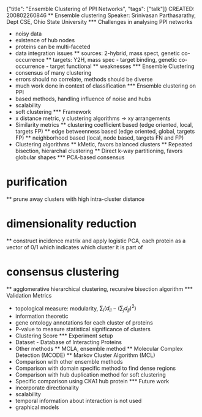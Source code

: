{"title": "Ensemble Clustering of PPI Networks", "tags": ["talk"]}
CREATED: 200802260846
** Ensemble clustering
Speaker: Srinivasan Parthasarathy, Dept CSE, Ohio State University
*** Challenges in analysing PPI networks
 * noisy data
 * existence of hub nodes
 * proteins can be multi-faceted
 * data integration issues
 ** sources: 2-hybrid, mass spect, genetic co-occurrence
 ** targets: Y2H, mass spec - target binding, genetic co-occurrence - target functional
 ** weaknesses
*** Ensemble Clustering
 * consensus of many clustering
 * errors should no correlate, methods should be diverse
 * much work done in context of classification
*** Ensemble clustering on PPI
 * based methods, handling influence of noise and hubs
 * scalability
 * soft clustering
*** Framework
 * x distance metric, y clustering algorithms -> xy arrangements
 * Similarity metrics
 ** clustering coefficient based (edge oriented, local, targets FP)
 ** edge betweenness based (edge oriented, global, targets FP)
 ** neighborhood based (local, node based, targets FN and FP)
 * Clustering algorithms
 ** kMetic, favors balanced clusters
 ** Repeated bisection, hierarchal clustering
 ** Direct k-way partitioning, favors globular shapes
*** PCA-based consensus
# purification
 ** prune away clusters with high intra-cluster distance
# dimensionality reduction
 ** construct incidence matrix and apply logistic PCA, each protein as a vector of 0/1 which indicates which cluster it is part of
# consensus clustering
 ** agglomerative hierarchical clustering, recursive bisection algorithm
*** Validation Metrics
 * topological measure: modularity, $\sum_i (d_{ii} - (\sum_j d_{jj})^2)$
 * information theoretic
 * gene ontology annotations for each cluster of proteins
 * P-value to measure statistical significance of clusters
 * Clustering Score
*** Experiment setup
 * Dataset - Database of Interacting Proteins
 * Other methods
 ** MCLA, ensemble method
 ** Molecular Complex Detection (MCODE)
 ** Markov Cluster Algorithm (MCL)
 * Comparison with other ensemble methods
 * Comparison with domain specific method to find dense regions
 * Comparison with hub duplication method for soft clustering
 * Specific comparison using CKA1 hub protein
*** Future work
 * incorporate directionality
 * scalability
 * temporal information about interaction is not used
 * graphical models
